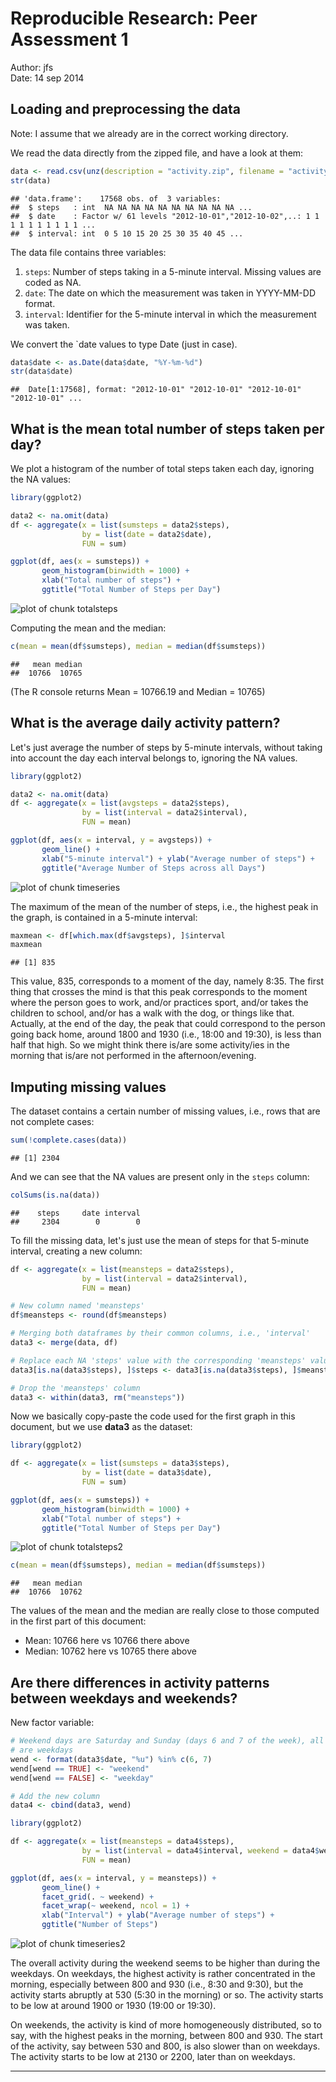 Reproducible Research: Peer Assessment 1
========================================

Author: jfs<br />
Date: 14 sep 2014





## Loading and preprocessing the data
Note: I assume that we already are in the correct working directory.

We read the data directly from the zipped file, and have a look at them:

```r
data <- read.csv(unz(description = "activity.zip", filename = "activity.csv"))
str(data)
```

```
## 'data.frame':	17568 obs. of  3 variables:
##  $ steps   : int  NA NA NA NA NA NA NA NA NA NA ...
##  $ date    : Factor w/ 61 levels "2012-10-01","2012-10-02",..: 1 1 1 1 1 1 1 1 1 1 ...
##  $ interval: int  0 5 10 15 20 25 30 35 40 45 ...
```

The data file contains three variables:

1. `steps`: Number of steps taking in a 5-minute interval. Missing values are
coded as NA.
2. `date`: The date on which the measurement was taken in YYYY-MM-DD format.
3. `interval`: Identifier for the 5-minute interval in which the measurement was
taken.

We convert the `date values to type Date (just in case).

```r
data$date <- as.Date(data$date, "%Y-%m-%d")
str(data$date)
```

```
##  Date[1:17568], format: "2012-10-01" "2012-10-01" "2012-10-01" "2012-10-01" ...
```



## What is the mean total number of steps taken per day?
We plot a histogram of the number of total steps taken each day, ignoring the
NA values:

```r
library(ggplot2)

data2 <- na.omit(data)
df <- aggregate(x = list(sumsteps = data2$steps),
                by = list(date = data2$date),
                FUN = sum)

ggplot(df, aes(x = sumsteps)) +
       geom_histogram(binwidth = 1000) +
       xlab("Total number of steps") +
       ggtitle("Total Number of Steps per Day")
```

![plot of chunk totalsteps](figure/totalsteps.png) 

Computing the mean and the median:

```r
c(mean = mean(df$sumsteps), median = median(df$sumsteps))
```

```
##   mean median 
##  10766  10765
```
(The R console returns Mean = 10766.19 and Median = 10765)



## What is the average daily activity pattern?

Let's just average the number of steps by 5-minute intervals, without taking
into account the day each interval belongs to, ignoring the NA values.

```r
library(ggplot2)

data2 <- na.omit(data)
df <- aggregate(x = list(avgsteps = data2$steps),
                by = list(interval = data2$interval),
                FUN = mean)

ggplot(df, aes(x = interval, y = avgsteps)) +
       geom_line() +
       xlab("5-minute interval") + ylab("Average number of steps") +
       ggtitle("Average Number of Steps across all Days")
```

![plot of chunk timeseries](figure/timeseries.png) 

The maximum of the mean of the number of steps, i.e., the highest peak in the
graph, is contained in a 5-minute interval:

```r
maxmean <- df[which.max(df$avgsteps), ]$interval
maxmean
```

```
## [1] 835
```
This value, 835, corresponds to a moment of the day, namely
 8:35.
The first thing that crosses the mind is that this
peak corresponds to the moment where the person goes to work, and/or practices
sport, and/or takes the children to school, and/or has a walk with the dog,
or things like that.  Actually, at the end of the day, the peak that could
correspond to the person going back home, around 1800 and 1930 (i.e., 18:00 and
19:30), is less than half that high. So we might think there is/are some
activity/ies in the morning that is/are not performed in the afternoon/evening.



## Imputing missing values
The dataset contains a certain number of missing values, i.e., rows that are not
complete cases:

```r
sum(!complete.cases(data))
```

```
## [1] 2304
```
And we can see that the NA values are present only in the `steps` column:

```r
colSums(is.na(data))
```

```
##    steps     date interval 
##     2304        0        0
```

To fill the missing data, let's just use the mean of steps for that 5-minute
interval, creating a new column:

```r
df <- aggregate(x = list(meansteps = data2$steps),
                by = list(interval = data2$interval),
                FUN = mean)

# New column named 'meansteps'
df$meansteps <- round(df$meansteps)

# Merging both dataframes by their common columns, i.e., 'interval'
data3 <- merge(data, df)

# Replace each NA 'steps' value with the corresponding 'meansteps' value
data3[is.na(data3$steps), ]$steps <- data3[is.na(data3$steps), ]$meansteps

# Drop the 'meansteps' column
data3 <- within(data3, rm("meansteps"))
```

Now we basically copy-paste the code used for the first graph in this document,
but we use **data3** as the dataset:

```r
library(ggplot2)

df <- aggregate(x = list(sumsteps = data3$steps),
                by = list(date = data3$date),
                FUN = sum)

ggplot(df, aes(x = sumsteps)) +
       geom_histogram(binwidth = 1000) +
       xlab("Total number of steps") +
       ggtitle("Total Number of Steps per Day")
```

![plot of chunk totalsteps2](figure/totalsteps2.png) 

```r
c(mean = mean(df$sumsteps), median = median(df$sumsteps))
```

```
##   mean median 
##  10766  10762
```
The values of the mean and the median are really close to those computed in the
first part of this document:

- Mean: 10766 here vs 10766 there above
- Median: 10762 here vs 10765 there above



## Are there differences in activity patterns between weekdays and weekends?
New factor variable:

```r
# Weekend days are Saturday and Sunday (days 6 and 7 of the week), all others
# are weekdays
wend <- format(data3$date, "%u") %in% c(6, 7) 
wend[wend == TRUE] <- "weekend"
wend[wend == FALSE] <- "weekday"

# Add the new column
data4 <- cbind(data3, wend)
```


```r
library(ggplot2)

df <- aggregate(x = list(meansteps = data4$steps),
                by = list(interval = data4$interval, weekend = data4$wend),
                FUN = mean)

ggplot(df, aes(x = interval, y = meansteps)) +
       geom_line() +
       facet_grid(. ~ weekend) +
       facet_wrap(~ weekend, ncol = 1) +
       xlab("Interval") + ylab("Average number of steps") +
       ggtitle("Number of Steps")
```

![plot of chunk timeseries2](figure/timeseries2.png) 

The overall activity during the weekend seems to be higher than during the
weekdays. On weekdays, the highest activity is rather concentrated in the
morning, especially between 800 and 930 (i.e., 8:30 and 9:30), but the activity
starts abruptly at 530 (5:30 in the morning) or so. The activity starts to be
low at around 1900 or 1930 (19:00 or 19:30).


On weekends, the activity is kind of more homogeneously distributed, so to say,
with the highest peaks in the morning, between 800 and 930. The start of the
activity, say between 530 and 800, is also slower than on weekdays. The activity
starts to be low at 2130 or 2200, later than on weekdays.

<hr>
